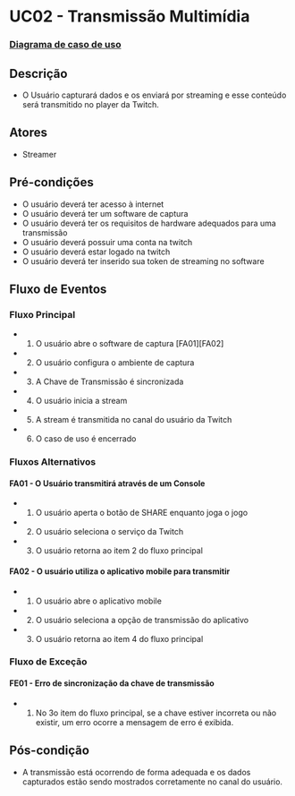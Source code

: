 # UC02 - Transmissão Multimídia

### [Diagrama de caso de uso](Diagrama-transmitir-multimídia)

## Descrição
* O Usuário capturará dados e os enviará por streaming e esse conteúdo será transmitido no player da Twitch.

## Atores
* Streamer

## Pré-condições
* O usuário deverá ter acesso à internet
* O usuário deverá ter um software de captura
* O usuário deverá ter os requisitos de hardware adequados para uma transmissão
* O usuário deverá possuir uma conta na twitch
* O usuário deverá estar logado na twitch
* O usuário deverá ter inserido sua token de streaming no software

## Fluxo de Eventos
### Fluxo Principal
* 1. O usuário abre o software de captura [FA01][FA02]
* 2. O usuário configura o ambiente de captura
* 3. A Chave de Transmissão é sincronizada
* 4. O usuário inicia a stream
* 5. A stream é transmitida no canal do usuário da Twitch
* 6. O caso de uso é encerrado


### Fluxos Alternativos
#### FA01 - O Usuário transmitirá através de um Console
* 1. O usuário aperta o botão de SHARE enquanto joga o jogo
* 2. O usuário seleciona o serviço da Twitch
* 3. O usuário retorna ao item 2 do fluxo principal

#### FA02 - O usuário utiliza o aplicativo mobile para transmitir
* 1. O usuário abre o aplicativo mobile
* 2. O usuário seleciona a opção de transmissão do aplicativo
* 3. O usuário retorna ao item 4 do fluxo principal


### Fluxo de Exceção

#### FE01 - Erro de sincronização da chave de transmissão
* 1. No 3o item do fluxo principal, se a chave estiver incorreta ou não existir, um erro ocorre a mensagem de erro é exibida.

## Pós-condição
* A transmissão está ocorrendo de forma adequada e os dados capturados estão sendo mostrados corretamente no canal do usuário.